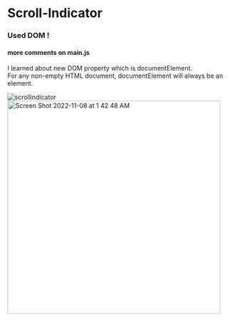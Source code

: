 # Scroll-Indicator

### Used DOM !
#### more comments on main.js 

I learned about new DOM property which is documentElement.<br>
For any non-empty HTML document, documentElement will always be an <html> element.

![scrollindicator](https://user-images.githubusercontent.com/99692392/158321389-0fe3e4e7-4add-400f-b092-ae5d5dd1b443.gif)
<img width="478" alt="Screen Shot 2022-11-08 at 1 42 48 AM" src="https://user-images.githubusercontent.com/99692392/200530654-e31674d3-3c86-4f72-a598-19449bd3700a.png">

